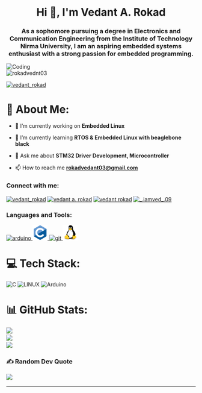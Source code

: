 
<h1 align="center">Hi 👋, I'm Vedant A. Rokad</h1>
<h3 align="center">As a sophomore pursuing a degree in Electronics and Communication Engineering from the Institute of Technology Nirma University, I am an aspiring embedded systems enthusiast with a strong passion for embedded programming.</h3>
<img align="left" alt="Coding" width="400" src="https://wallpapers.com/images/hd/awesome-beginning-of-linux-n6b6o7s6npfgxgct.webp">

<p align="left"> <img src="https://komarev.com/ghpvc/?username=rokadvednt03&label=Profile%20views&color=0e75b6&style=flat" alt="rokadvednt03" /> </p>

<p align="left"> <a href="https://twitter.com/vedant_rokad" target="blank"><img src="https://img.shields.io/twitter/follow/vedant_rokad?logo=twitter&style=for-the-badge" alt="vedant_rokad" /></a> </p>

# 💫 About Me:
- 🔭 I’m currently working on **Embedded Linux**

- 🌱 I’m currently learning **RTOS & Embedded Linux with beaglebone black**

- 💬 Ask me about **STM32 Driver Development, Microcontroller**

- 📫 How to reach me **rokadvedant03@gmail.com**

<h3 align="left">Connect with me:</h3>
<p align="left">
<a href="https://twitter.com/vedant_rokad" target="blank"><img align="center" src="https://raw.githubusercontent.com/rahuldkjain/github-profile-readme-generator/master/src/images/icons/Social/twitter.svg" alt="vedant_rokad" height="30" width="40" /></a>
<a href="https://linkedin.com/in/vedant a. rokad" target="blank"><img align="center" src="https://raw.githubusercontent.com/rahuldkjain/github-profile-readme-generator/master/src/images/icons/Social/linked-in-alt.svg" alt="vedant a. rokad" height="30" width="40" /></a>
<a href="https://fb.com/vedant rokad" target="blank"><img align="center" src="https://raw.githubusercontent.com/rahuldkjain/github-profile-readme-generator/master/src/images/icons/Social/facebook.svg" alt="vedant rokad" height="30" width="40" /></a>
<a href="https://instagram.com/_.iamved_.09" target="blank"><img align="center" src="https://raw.githubusercontent.com/rahuldkjain/github-profile-readme-generator/master/src/images/icons/Social/instagram.svg" alt="_.iamved_.09" height="30" width="40" /></a>
</p>

<h3 align="left">Languages and Tools:</h3>
<p align="left"> <a href="https://www.arduino.cc/" target="_blank" rel="noreferrer"> <img src="https://cdn.worldvectorlogo.com/logos/arduino-1.svg" alt="arduino" width="40" height="40"/> </a> <a href="https://www.cprogramming.com/" target="_blank" rel="noreferrer"> <img src="https://raw.githubusercontent.com/devicons/devicon/master/icons/c/c-original.svg" alt="c" width="40" height="40"/> </a> <a href="https://git-scm.com/" target="_blank" rel="noreferrer"> <img src="https://www.vectorlogo.zone/logos/git-scm/git-scm-icon.svg" alt="git" width="40" height="40"/> </a> <a href="https://www.linux.org/" target="_blank" rel="noreferrer"> <img src="https://raw.githubusercontent.com/devicons/devicon/master/icons/linux/linux-original.svg" alt="linux" width="40" height="40"/> </a> </p>

# 💻 Tech Stack:
![C](https://img.shields.io/badge/c-%2300599C.svg?style=plastic&logo=c&logoColor=white) ![LINUX](https://img.shields.io/badge/Linux-FCC624?style=plastic&logo=linux&logoColor=black) ![Arduino](https://img.shields.io/badge/-Arduino-00979D?style=plastic&logo=Arduino&logoColor=white)
# 📊 GitHub Stats:
![](https://github-readme-stats.vercel.app/api?username=rokadvednt03&theme=tokyonight&hide_border=true&include_all_commits=false&count_private=false)<br/>
![](https://github-readme-streak-stats.herokuapp.com/?user=rokadvednt03&theme=tokyonight&hide_border=true)<br/>
![](https://github-readme-stats.vercel.app/api/top-langs/?username=rokadvednt03&theme=tokyonight&hide_border=true&include_all_commits=false&count_private=false&layout=compact)

### ✍️ Random Dev Quote
![](https://quotes-github-readme.vercel.app/api?type=horizontal&theme=radical)

---


<!-- Proudly created with GPRM ( https://gprm.itsvg.in ) -->


